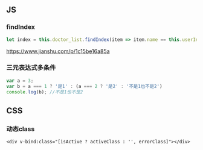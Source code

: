 ## JS

### findIndex

```javascript
let index = this.doctor_list.findIndex(item => item.name == this.userInfo.name)
```

https://www.jianshu.com/p/1c15be16a85a



### 三元表达式多条件

```javascript
var a = 3;
var b = a === 1 ? '是1' : (a === 2 ? '是2' : '不是1也不是2')
console.log(b); //不是1也不是2
```



## CSS

### 动态class

```vue
<div v-bind:class="[isActive ? activeClass : '', errorClass]"></div>
```

